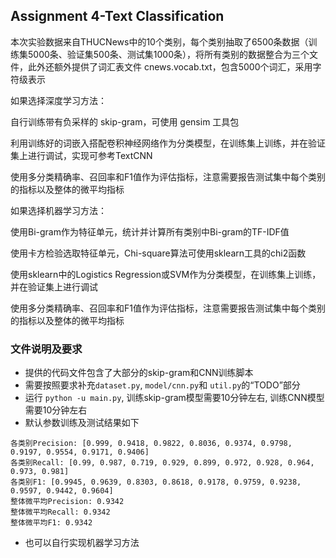 ## Assignment 4-Text Classification
本次实验数据来自THUCNews中的10个类别，每个类别抽取了6500条数据（训练集5000条、验证集500条、测试集1000条），将所有类别的数据整合为三个文件，此外还额外提供了词汇表文件 cnews.vocab.txt，包含5000个词汇，采用字符级表示

如果选择深度学习方法：

自行训练带有负采样的 skip-gram，可使用 gensim 工具包

利用训练好的词嵌入搭配卷积神经网络作为分类模型，在训练集上训练，并在验证集上进行调试，实现可参考TextCNN

使用多分类精确率、召回率和F1值作为评估指标，注意需要报告测试集中每个类别的指标以及整体的微平均指标

如果选择机器学习方法：

使用Bi-gram作为特征单元，统计并计算所有类别中Bi-gram的TF-IDF值

使用卡方检验选取特征单元，Chi-square算法可使用sklearn工具的chi2函数

使用sklearn中的Logistics Regression或SVM作为分类模型，在训练集上训练，并在验证集上进行调试

使用多分类精确率、召回率和F1值作为评估指标，注意需要报告测试集中每个类别的指标以及整体的微平均指标

### 文件说明及要求
- 提供的代码文件包含了大部分的skip-gram和CNN训练脚本
- 需要按照要求补充`dataset.py`, `model/cnn.py`和 `util.py`的“TODO”部分
- 运行 `python -u main.py`, 训练skip-gram模型需要10分钟左右, 训练CNN模型需要10分钟左右
- 默认参数训练及测试结果如下
```
各类别Precision: [0.999, 0.9418, 0.9822, 0.8036, 0.9374, 0.9798, 0.9197, 0.9554, 0.9171, 0.9406]
各类别Recall: [0.99, 0.987, 0.719, 0.929, 0.899, 0.972, 0.928, 0.964, 0.973, 0.981]
各类别F1: [0.9945, 0.9639, 0.8303, 0.8618, 0.9178, 0.9759, 0.9238, 0.9597, 0.9442, 0.9604]
整体微平均Precision: 0.9342
整体微平均Recall: 0.9342
整体微平均F1: 0.9342
```
- 也可以自行实现机器学习方法